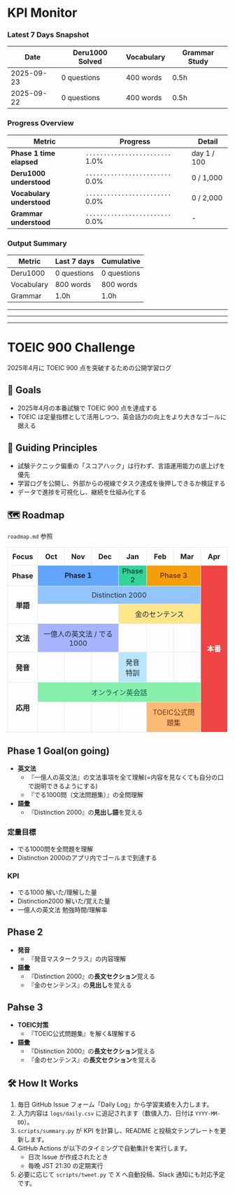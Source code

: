 # KPI Monitor
<!--KPIS-->
### Latest 7 Days Snapshot
| Date | Deru1000 Solved | Vocabulary | Grammar Study |
| --- | --- | --- | --- |
| 2025-09-23 | 0 questions | 400 words | 0.5h |
| 2025-09-22 | 0 questions | 400 words | 0.5h |

### Progress Overview
| Metric | Progress | Detail |
| --- | --- | --- |
| **Phase 1 time elapsed** | `........................` 1.0% | day 1 / 100 |
| **Deru1000 understood** | `........................` 0.0% | 0 / 1,000 |
| **Vocabulary understood** | `........................` 0.0% | 0 / 2,000 |
| **Grammar understood** | `........................` 0.0% | - |

### Output Summary
| Metric | Last 7 days | Cumulative |
| --- | --- | --- |
| Deru1000 | 0 questions | 0 questions |
| Vocabulary | 800 words | 800 words |
| Grammar | 1.0h | 1.0h |
<!--/KPIS-->

---
---
---
# TOEIC 900 Challenge

2025年4月に TOEIC 900 点を突破するための公開学習ログ

## 🎯 Goals
- 2025年4月の本番試験で TOEIC 900 点を達成する
- TOEIC は定量指標として活用しつつ、英会話力の向上をより大きなゴールに据える

## 🧭 Guiding Principles
- 試験テクニック偏重の「スコアハック」は行わず、言語運用能力の底上げを優先
- 学習ログを公開し、外部からの視線でタスク達成を後押しできるか検証する
- データで進捗を可視化し、継続を仕組み化する

## 🗺️ Roadmap
`roadmap.md` 参照

<table style="width:100%;table-layout:fixed;border-collapse:collapse;text-align:center;">
  <thead>
    <tr>
      <th style="width:12.5%;padding:10px;border:1px solid #e5e7eb;">Focus</th>
      <th style="width:12.5%;padding:10px;border:1px solid #e5e7eb;">Oct</th>
      <th style="width:12.5%;padding:10px;border:1px solid #e5e7eb;">Nov</th>
      <th style="width:12.5%;padding:10px;border:1px solid #e5e7eb;">Dec</th>
      <th style="width:12.5%;padding:10px;border:1px solid #e5e7eb;">Jan</th>
      <th style="width:12.5%;padding:10px;border:1px solid #e5e7eb;">Feb</th>
      <th style="width:12.5%;padding:10px;border:1px solid #e5e7eb;">Mar</th>
      <th style="width:12.5%;padding:10px;border:1px solid #e5e7eb;">Apr</th>
    </tr>
  </thead>
  <tbody>
    <tr>
      <th style="padding:10px;border:1px solid #e5e7eb;">Phase</th>
      <td colspan="3" style="background:#60a5fa;color:#0f172a;font-weight:600;border:1px solid #e5e7eb;">Phase 1</td>
      <td style="background:#34d399;color:#064e3b;font-weight:600;border:1px solid #e5e7eb;">Phase 2</td>
      <td colspan="2" style="background:#f59e0b;color:#78350f;font-weight:600;border:1px solid #e5e7eb;">Phase 3</td>
      <td rowspan="7" style="background:#ef4444;color:#fff;font-weight:700;border:1px solid #e5e7eb;">本番</td>
    </tr>
    <tr>
      <th rowspan="2" style="padding:10px;border:1px solid #e5e7eb;">単語</th>
      <td colspan="6" style="background:#93c5fd;color:#1f2937;padding:10px;border:1px solid #e5e7eb;">Distinction 2000</td>
    </tr>
    <tr>
      <td colspan="3" style="padding:10px;border:1px solid #e5e7eb;"></td>
      <td colspan="3" style="background:#fde68a;color:#1f2937;padding:10px;border:1px solid #e5e7eb;">金のセンテンス</td>
    </tr>
    <tr>
      <th style="padding:10px;border:1px solid #e5e7eb;">文法</th>
      <td colspan="3" style="background:#a5b4fc;color:#1f2937;padding:10px;border:1px solid #e5e7eb;">一億人の英文法 / でる1000</td>
      <td style="padding:10px;border:1px solid #e5e7eb;"></td>
      <td style="padding:10px;border:1px solid #e5e7eb;"></td>
      <td style="padding:10px;border:1px solid #e5e7eb;"></td>
    </tr>
    <tr>
      <th style="padding:10px;border:1px solid #e5e7eb;">発音</th>
      <td style="padding:10px;border:1px solid #e5e7eb;"></td>
      <td style="padding:10px;border:1px solid #e5e7eb;"></td>
      <td style="padding:10px;border:1px solid #e5e7eb;"></td>
      <td style="background:#bae6fd;color:#1f2937;padding:10px;border:1px solid #e5e7eb;">発音特訓</td>
      <td style="padding:10px;border:1px solid #e5e7eb;"></td>
      <td style="padding:10px;border:1px solid #e5e7eb;"></td>
    </tr>
    <tr>
      <th rowspan="2" style="padding:10px;border:1px solid #e5e7eb;">応用</th>
      <td colspan="6" style="background:#86efac;color:#065f46;padding:10px;border:1px solid #e5e7eb;">オンライン英会話</td>
    </tr>
    <tr>
      <td style="padding:10px;border:1px solid #e5e7eb;"></td>
      <td style="padding:10px;border:1px solid #e5e7eb;"></td>
      <td style="padding:10px;border:1px solid #e5e7eb;"></td>
      <td style="padding:10px;border:1px solid #e5e7eb;"></td>
      <td colspan="2" style="background:#fdba74;color:#7c2d12;padding:10px;border:1px solid #e5e7eb;">TOEIC公式問題集</td>
    </tr>
  </tbody>
</table>

## Phase 1 Goal(on going)
- **英文法**  
  - 『一億人の英文法』の文法事項を全て理解(=内容を見なくても自分の口で説明できるようにする)
  - 『でる1000問（文法問題集）』の全問理解
- **語彙**  
  - 『Distinction 2000』の**見出し語**を覚える 

### 定量目標
- でる1000問を全問題を理解
- Distinction 2000のアプリ内でゴールまで到達する

### KPI
- でる1000 解いた/理解した量
- Distinction2000 解いた/覚えた量
- 一億人の英文法 勉強時間/理解率

## Phase 2
- **発音**
  - 『発音マスタークラス』の内容理解
- **語彙**
  - 『Distinction 2000』の**長文セクション**覚える
  - 『金のセンテンス』の**見出し**を覚える
## Pahse 3
- **TOEIC対策**
  - 『TOEIC公式問題集』を解く&理解する
- **語彙**
  - 『Distinction 2000』の**長文セクション**覚える
  - 『金のセンテンス』の**長文セクション**を覚える


## 🛠️ How It Works
1. 毎日 GitHub Issue フォーム「Daily Log」から学習実績を入力します。
2. 入力内容は `logs/daily.csv` に追記されます（数値入力、日付は `YYYY-MM-DD`）。
3. `scripts/summary.py` が KPI を計算し、README と投稿文テンプレートを更新します。
4. GitHub Actions が以下のタイミングで自動集計を実行します。
   - 日次 Issue が作成されたとき
   - 毎晩 JST 21:30 の定期実行
5. 必要に応じて `scripts/tweet.py` で X へ自動投稿、Slack 通知にも対応予定です。
